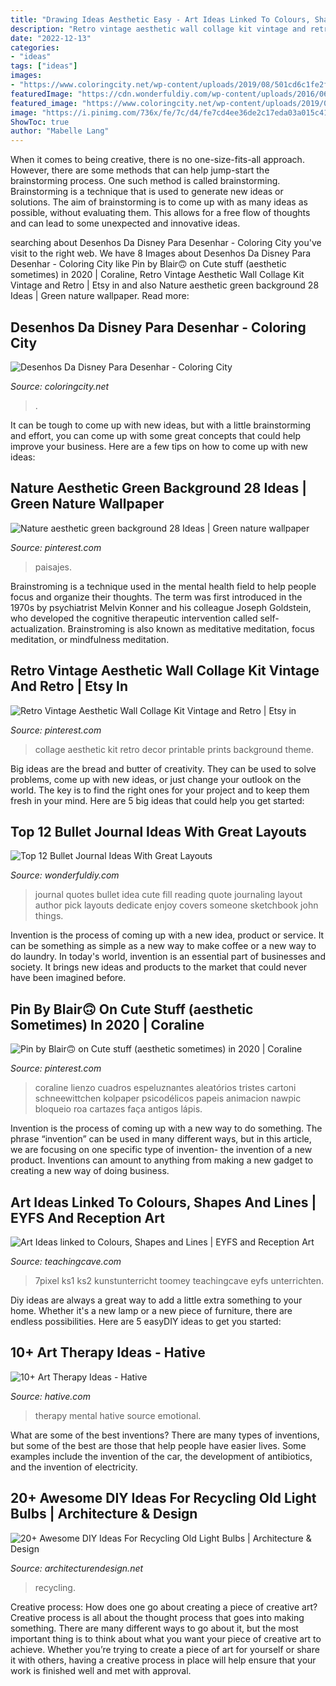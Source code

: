 ```yaml
---
title: "Drawing Ideas Aesthetic Easy - Art Ideas Linked To Colours, Shapes And Lines"
description: "Retro vintage aesthetic wall collage kit vintage and retro"
date: "2022-12-13"
categories:
- "ideas"
tags: ["ideas"]
images:
- "https://www.coloringcity.net/wp-content/uploads/2019/08/501cd6c1fe2f59ab8b131226f6cc3740_2.jpg"
featuredImage: "https://cdn.wonderfuldiy.com/wp-content/uploads/2016/06/quote-page-765x1024.jpg"
featured_image: "https://www.coloringcity.net/wp-content/uploads/2019/08/501cd6c1fe2f59ab8b131226f6cc3740_2.jpg"
image: "https://i.pinimg.com/736x/fe/7c/d4/fe7cd4ee36de2c17eda03a015c412101.jpg"
ShowToc: true
author: "Mabelle Lang"
---
```



When it comes to being creative, there is no one-size-fits-all approach. However, there are some methods that can help jump-start the brainstorming process. One such method is called brainstorming. Brainstorming is a technique that is used to generate new ideas or solutions. The aim of brainstorming is to come up with as many ideas as possible, without evaluating them. This allows for a free flow of thoughts and can lead to some unexpected and innovative ideas.

	

		
searching about Desenhos Da Disney Para Desenhar - Coloring City you've visit to the right web. We have 8 Images about Desenhos Da Disney Para Desenhar - Coloring City like Pin by Blair🙃 on Cute stuff (aesthetic sometimes) in 2020 | Coraline, Retro Vintage Aesthetic Wall Collage Kit Vintage and Retro | Etsy in and also Nature aesthetic green background 28 Ideas | Green nature wallpaper. Read more:
		
    
## Desenhos Da Disney Para Desenhar - Coloring City

<img loading=lazy src="https://www.coloringcity.net/wp-content/uploads/2019/08/501cd6c1fe2f59ab8b131226f6cc3740_2.jpg" onerror="this.onerror=null;this.src='https://tse1.mm.bing.net/th?id=OIP.uMWJrKhfB30Sq55zMSdjogAAAA&amp;pid=15.1';" alt="Desenhos Da Disney Para Desenhar - Coloring City">

_Source: coloringcity.net_

>. 

	

It can be tough to come up with new ideas, but with a little brainstorming and effort, you can come up with some great concepts that could help improve your business. Here are a few tips on how to come up with new ideas: 

    
## Nature Aesthetic Green Background 28 Ideas | Green Nature Wallpaper

<img loading=lazy src="https://i.pinimg.com/736x/fe/7c/d4/fe7cd4ee36de2c17eda03a015c412101.jpg" onerror="this.onerror=null;this.src='https://tse3.mm.bing.net/th?id=OIP.GPrUJFO1TgfVUZbNN8dL6gAAAA&amp;pid=15.1';" alt="Nature aesthetic green background 28 Ideas | Green nature wallpaper">

_Source: pinterest.com_

>paisajes. 

	

Brainstroming is a technique used in the mental health field to help people focus and organize their thoughts. The term was first introduced in the 1970s by psychiatrist Melvin Konner and his colleague Joseph Goldstein, who developed the cognitive therapeutic intervention called self-actualization. Brainstroming is also known as meditative meditation, focus meditation, or mindfulness meditation.

    
## Retro Vintage Aesthetic Wall Collage Kit Vintage And Retro | Etsy In

<img loading=lazy src="https://i.pinimg.com/736x/ca/b9/f5/cab9f5b88df47f41cb43bcf022c6d5e9.jpg" onerror="this.onerror=null;this.src='https://tse1.mm.bing.net/th?id=OIP.7K86Dm_VajFDQ-LmxLAXsAHaML&amp;pid=15.1';" alt="Retro Vintage Aesthetic Wall Collage Kit Vintage and Retro | Etsy in">

_Source: pinterest.com_

>collage aesthetic kit retro decor printable prints background theme. 

	

Big ideas are the bread and butter of creativity. They can be used to solve problems, come up with new ideas, or just change your outlook on the world. The key is to find the right ones for your project and to keep them fresh in your mind. Here are 5 big ideas that could help you get started: 

    
## Top 12 Bullet Journal Ideas With Great Layouts

<img loading=lazy src="https://cdn.wonderfuldiy.com/wp-content/uploads/2016/06/quote-page-765x1024.jpg" onerror="this.onerror=null;this.src='https://tse2.mm.bing.net/th?id=OIP.e8D-kvjslp_nvuW19_fbkQHaJ6&amp;pid=15.1';" alt="Top 12 Bullet Journal Ideas With Great Layouts">

_Source: wonderfuldiy.com_

>journal quotes bullet idea cute fill reading quote journaling layout author pick layouts dedicate enjoy covers someone sketchbook john things. 

	

Invention is the process of coming up with a new idea, product or service. It can be something as simple as a new way to make coffee or a new way to do laundry. In today's world, invention is an essential part of businesses and society. It brings new ideas and products to the market that could never have been imagined before.

    
## Pin By Blair🙃 On Cute Stuff (aesthetic Sometimes) In 2020 | Coraline

<img loading=lazy src="https://i.pinimg.com/736x/32/ad/e6/32ade641fd4a55339dcefcb6a563ffb7.jpg" onerror="this.onerror=null;this.src='https://tse1.mm.bing.net/th?id=OIP.aJn0YXmKs1sPRJiGelDVCQHaNR&amp;pid=15.1';" alt="Pin by Blair🙃 on Cute stuff (aesthetic sometimes) in 2020 | Coraline">

_Source: pinterest.com_

>coraline lienzo cuadros espeluznantes aleatórios tristes cartoni schneewittchen kolpaper psicodélicos papeis animacion nawpic bloqueio roa cartazes faça antigos lápis. 

	

Invention is the process of coming up with a new way to do something. The phrase “invention” can be used in many different ways, but in this article, we are focusing on one specific type of invention- the invention of a new product. Inventions can amount to anything from making a new gadget to creating a new way of doing business.

    
## Art Ideas Linked To Colours, Shapes And Lines | EYFS And Reception Art

<img loading=lazy src="https://www.teachingcave.com/wp-content/uploads/2013/11/Thinking-Art.jpg" onerror="this.onerror=null;this.src='https://tse3.mm.bing.net/th?id=OIP.E1LZQSaiK6zi82C1xznzeQHaKu&amp;pid=15.1';" alt="Art Ideas linked to Colours, Shapes and Lines | EYFS and Reception Art">

_Source: teachingcave.com_

>7pixel ks1 ks2 kunstunterricht toomey teachingcave eyfs unterrichten. 

	

Diy ideas are always a great way to add a little extra something to your home. Whether it's a new lamp or a new piece of furniture, there are endless possibilities. Here are 5 easyDIY ideas to get you started: 

    
## 10+ Art Therapy Ideas - Hative

<img loading=lazy src="https://hative.com/wp-content/uploads/2014/05/art-therapy-ideas/12-art-therapy-ideas.jpg" onerror="this.onerror=null;this.src='https://tse1.mm.bing.net/th?id=OIP.7hIxjGXegd7aaFnlzaj2qAAAAA&amp;pid=15.1';" alt="10+ Art Therapy Ideas - Hative">

_Source: hative.com_

>therapy mental hative source emotional. 

	

What are some of the best inventions?
There are many types of inventions, but some of the best are those that help people have easier lives. Some examples include the invention of the car, the development of antibiotics, and the invention of electricity.

    
## 20+ Awesome DIY Ideas For Recycling Old Light Bulbs | Architecture &amp; Design

<img loading=lazy src="https://cdn.architecturendesign.net/wp-content/uploads/2015/09/AD-Ideas-For-Recycling-Light-Bulbs-06.jpg" onerror="this.onerror=null;this.src='https://tse4.mm.bing.net/th?id=OIP.ZxTlt9BtjIeetUjjQSlwWQHaKn&amp;pid=15.1';" alt="20+ Awesome DIY Ideas For Recycling Old Light Bulbs | Architecture &amp; Design">

_Source: architecturendesign.net_

>recycling. 

	

Creative process: How does one go about creating a piece of creative art?
Creative process is all about the thought process that goes into making something. There are many different ways to go about it, but the most important thing is to think about what you want your piece of creative art to achieve. Whether you’re trying to create a piece of art for yourself or share it with others, having a creative process in place will help ensure that your work is finished well and met with approval.

